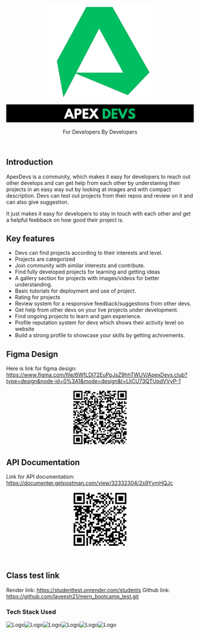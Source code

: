 <p align="center">
  <img src="client/assets/ApexDevs_Logo_Temp.png" height="250" width="280">
</p>
<p align="center">
  <img src="client/assets/ApexDevs_Banner.png"></p>
<p align="center">For Developers By Developers</p><br>

## Introduction 
ApexDevs is a community, which makes it easy for developers to reach out other develops and can get help from each other by understaning their projects in an easy way out by looking at images and with compact description. Devs can test out projects from their repos and review on it and can also give suggestion.

It just makes it easy for developers to stay in touch with each other and get a helpful feebback on how good their project is.

## Key features
  - Devs can find projects according to their interests and level.
  - Projects are categorized 
  - Join community with similar interests and contribute.
  - Find fully developed projects for learning and getting ideas
  - A gallery section for projects with images/videos for better understanding.
  - Basic tutorials for deployment and use of project.
  - Rating for projects 
  - Review system for a responsive feedback/suggestions from other devs.
  - Get help from other devs on your live projects under development.
  - Find ongoing projects to learn and gain experience.
  - Profile reputation system for devs which shows their activity level on website
  - Build a strong profile to showcase your skills by getting achivements.


## Figma Design
Here is link for figma design: https://www.figma.com/file/6WfLDI72EuPpJsZ9hhTWUV/ApexDevs.club?type=design&node-id=0%3A1&mode=design&t=LliCU73QTUpdVVyP-1
<p align="center">
  <img src="client/assets/FigmaQR.png" height="150" width="150">
</p>


## API Documentation
Link for API documentation: https://documenter.getpostman.com/view/32332304/2s9YymHQJc
<p align="center">
  <img src="client/assets/ApiOR.png" height="150" width="150">
</p>
<br>

## Class test link
Render link: https://studenttest.onrender.com/students
Github link: https://github.com/laveesh21/mern_bootcamp_test.git

### Tech Stack Used
![Logo](https://img.shields.io/badge/HTML5-E34F26.svg?style=for-the-badge&logo=HTML5&logoColor=white)![Logo](https://img.shields.io/badge/CSS3-1572B6.svg?style=for-the-badge&logo=CSS3&logoColor=white)![Logo](https://img.shields.io/badge/JavaScript-F7DF1E.svg?style=for-the-badge&logo=JavaScript&logoColor=black)![Logo](https://img.shields.io/badge/Node.js-339933.svg?style=for-the-badge&logo=nodedotjs&logoColor=white)![Logo](https://img.shields.io/badge/Express-000000.svg?style=for-the-badge&logo=Express&logoColor=white)![Logo](https://img.shields.io/badge/MongoDB-47A248.svg?style=for-the-badge&logo=MongoDB&logoColor=white)
<!-- 

